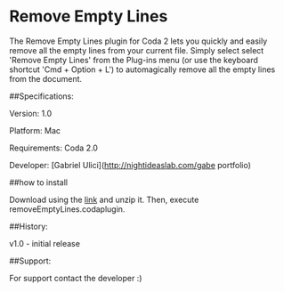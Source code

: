 Remove Empty Lines
==================

The Remove Empty Lines plugin for Coda 2 lets you quickly and easily remove all the empty lines from your current file. Simply select select 'Remove Empty Lines' from the Plug-ins menu (or use the keyboard shortcut 'Cmd + Option + L') to automagically remove all the empty lines from the document.

##Specifications:

Version: 1.0

Platform: Mac

Requirements: Coda 2.0

Developer: [Gabriel Ulici](http://nightideaslab.com/gabe portfolio)

##how to install

Download using the [link](https://github.com/NightIdeasLab/Remove-Empty-Lines/archive/master.zip) and unzip it. Then, execute removeEmptyLines.codaplugin.

##History:

v1.0 - initial release

##Support:

For support contact the developer :)
